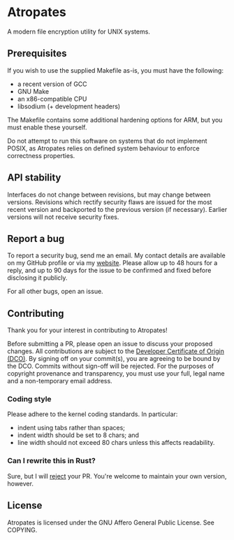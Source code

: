 # Atropates

A modern file encryption utility for UNIX systems.

## Prerequisites

If you wish to use the supplied Makefile as-is, you must have the following:

- a recent version of GCC
- GNU Make
- an x86-compatible CPU
- libsodium (+ development headers)

The Makefile contains some additional hardening options for ARM, but you must
enable these yourself.

Do not attempt to run this software on systems that do not implement POSIX, as
Atropates relies on defined system behaviour to enforce correctness properties.

## API stability

Interfaces do not change between revisions, but may change between versions.
Revisions which rectify security flaws are issued for the most recent version
and backported to the previous version (if necessary).
Earlier versions will not receive security fixes.

## Report a bug

To report a security bug, send me an email.
My contact details are available on my GitHub profile or via my
[website](https://indraj.net).
Please allow up to 48 hours for a reply, and up to 90 days for the issue to be
confirmed and fixed before disclosing it publicly.

For all other bugs, open an issue.

## Contributing

Thank you for your interest in contributing to Atropates!

Before submitting a PR, please open an issue to discuss your proposed changes.
All contributions are subject to the
[Developer Certificate of Origin (DCO)](https://developercertificate.org/).
By signing off on your commit(s), you are agreeing to be bound by the DCO.
Commits without sign-off will be rejected.
For the purposes of copyright provenance and transparency, you must use your
full, legal name and a non-temporary email address.

### Coding style

Please adhere to the kernel coding standards.
In particular:

- indent using tabs rather than spaces;
- indent width should be set to 8 chars; and
- line width should not exceed 80 chars unless this affects readability.

### Can I rewrite this in Rust?

Sure, but I will [reject](https://indraj.net/rust) your PR.
You're welcome to maintain your own version, however.

## License

Atropates is licensed under the GNU Affero General Public License.
See COPYING.
